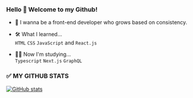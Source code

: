 ### Hello 👋 Welcome to my Github!

- 🌈 I wanna be a front-end developer who grows based on consistency.

- 🛠 What I learned...
<br />`HTML` `CSS` `JavaScript` and `React.js`

- 👩‍💻 Now I'm studying...
<br />`Typescript` `Next.js` `GraphQL`

### ✅ MY GITHUB STATS
[![GitHub stats](https://github-readme-stats.vercel.app/api?username=hheeseung)](https://github.com/hheeseung/github-readme-stats)
